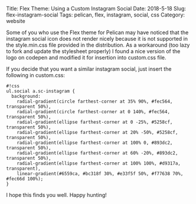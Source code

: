 Title: Flex Theme: Using a Custom Instagram Social
Date: 2018-5-18
Slug: flex-instagram-social
Tags: pelican, flex, instagram, social, css
Category: website

Some of you who use the Flex theme for Pelican may have noticed that the instagram social icon does not render nicely because it is not supported in the style.min.css file provided in the distribution. As a workaround (too lazy to fork and update the stylesheet properly) I found a nice version of the logo on codepen and modified it for insertion into custom.css file.

If you decide that you want a similar instagram social, just insert the following in custom.css:

	#!css
	ul.social a.sc-instagram {
	  background:
	    radial-gradient(circle farthest-corner at 35% 90%, #fec564, transparent 50%),
	    radial-gradient(circle farthest-corner at 0 140%, #fec564, transparent 50%),
	    radial-gradient(ellipse farthest-corner at 0 -25%, #5258cf, transparent 50%),
	    radial-gradient(ellipse farthest-corner at 20% -50%, #5258cf, transparent 50%),
	    radial-gradient(ellipse farthest-corner at 100% 0, #893dc2, transparent 50%),
	    radial-gradient(ellipse farthest-corner at 60% -20%, #893dc2, transparent 50%),
	    radial-gradient(ellipse farthest-corner at 100% 100%, #d9317a, transparent),
	    linear-gradient(#6559ca, #bc318f 30%, #e33f5f 50%, #f77638 70%, #fec66d 100%);
	}

I hope this finds you well. Happy hunting!